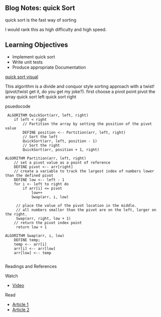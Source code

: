 
## Blog Notes: quick Sort

quick sort is the fast way of sorting

I would rank this as high difficulty and high speed.

## Learning Objectives
  * Implement quick sort
  * Write unit tests
  * Produce appropriate Documentation



[quick sort visual](https://www.hackerearth.com/practice/algorithms/sorting/quick-sort/visualize/)


This algorithm is a divide and conquor style sorting approach with a twist! (pivot/twist get it, do you get my joke?). 
first choose a pivot point
pivot the array
quick sort left
quick sort right

psuedocode 
```
 ALGORITHM QuickSort(arr, left, right)
    if left < right
        // Partition the array by setting the position of the pivot value 
        DEFINE position <-- Partition(arr, left, right)
        // Sort the left
        QuickSort(arr, left, position - 1)
        // Sort the right
        QuickSort(arr, position + 1, right)

ALGORITHM Partition(arr, left, right)
    // set a pivot value as a point of reference
    DEFINE pivot <-- arr[right]
    // create a variable to track the largest index of numbers lower than the defined pivot
    DEFINE low <-- left - 1
    for i <- left to right do
        if arr[i] <= pivot
            low++
            Swap(arr, i, low)

     // place the value of the pivot location in the middle.
     // all numbers smaller than the pivot are on the left, larger on the right. 
     Swap(arr, right, low + 1)
    // return the pivot index point
     return low + 1

ALGORITHM Swap(arr, i, low)
    DEFINE temp;
    temp <-- arr[i]
    arr[i] <-- arr[low]
    arr[low] <-- temp


```
Readings and References

Watch

  * [Video](https://www.youtube.com/watch?v=SLauY6PpjW4)

Read
  * [Article 1](https://en.wikipedia.org/wiki/Quicksort)
  * [Article 2](https://www.khanacademy.org/computing/computer-science/algorithms/quick-sort/a/analysis-of-quicksort)
